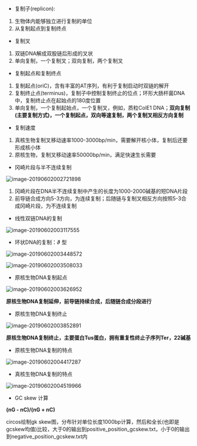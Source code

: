 * 复制子(replicon):

1. 生物体内能够独立进行复制的单位
2. 从复制起点到复制终点

* 复制叉

1. 双链DNA解成双股链后形成的叉状
2. 单向复制，一个复制叉；双向复制，两个复制叉

* 复制起点和复制终点

1. 复制起点(oriC)，含有丰富的AT序列，有利于复制启动时双链的解开
2. 复制终止点(terminus)，复制子中控制复制终止的位点；环形大肠杆菌DNA中，复制终止点在起始点的180度位置
3. 单向复制，一个复制起始点，一个复制叉，例如，质粒ColE1 DNA；**双向复制(主要复制方式)，一个复制起点，双向等速复制，两个复制叉相反方向复制**

* 复制速度

1. 真核生物复制叉移动速率1000-3000bp/min，需要解开核小体，复制后还要形成核小体
2. 原核生物，复制叉移动速率50000bp/min，满足快速生长需要

* 冈崎片段与半不连续复制

![image-20190602002721898](http://ww2.sinaimg.cn/large/006tNc79ly1g3m4djs1x3j31680ri7fd.jpg)

1. 冈崎片段在DNA半不连续复制中产生的长度为1000-2000碱基的短DNA片段
2. 前导链合成方向5-3方向，为连续复制；后随链与复制叉相反方向按照5-3合成冈崎片段，为不连续复制

* 线性双链DNA的复制

![image-20190602003117555](http://ww1.sinaimg.cn/large/006tNc79ly1g3m4hktnw0j30yk0pq7dk.jpg)

* 环状DNA的复制：$\vartheta$ 型

![image-20190602003448572](http://ww1.sinaimg.cn/large/006tNc79ly1g3m4l9018wj313w0rowth.jpg)

![image-20190602003508033](http://ww2.sinaimg.cn/large/006tNc79ly1g3m4ll8dehj312o0i4n3b.jpg)

* 原核生物DNA复制起点

![image-20190602003626952](http://ww1.sinaimg.cn/large/006tNc79ly1g3m4mybfc8j31160q0qb6.jpg)

**原核生物DNA复制延伸，前导链持续合成，后随链合成分段进行**

* 原核生物DNA复制终止

![image-20190602003852891](http://ww2.sinaimg.cn/large/006tNc79ly1g3m4ph2rgpj30wy0qmtl7.jpg)

**原核生物DNA复制终止，主要蛋白Tus蛋白，拥有重复性终止子序列Ter，22碱基**

* 原核生物DNA复制的特点

![image-20190602004417287](http://ww2.sinaimg.cn/large/006tNc79ly1g3m4v41kh3j31220pqdw1.jpg)

* 真核生物DNA复制的特点

![image-20190602004519966](http://ww1.sinaimg.cn/large/006tNc79ly1g3m4w6omyoj30zc0po14z.jpg)

* GC skew 计算

**(nG - nC)/(nG + nC)**

circos绘制gk skew图，分布针对单位长度1000bp计算，然后和全长(也即是gcskew均值)比较，大于0的输出到positive_position_gcskew.txt，小于0的输出到negative_position_gcskew.txt内